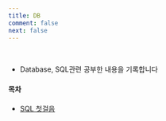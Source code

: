```yaml
---
title: DB
comment: false
next: false
---
```


<br/>

- Database, SQL관련 공부한 내용을 기록합니다

#### 목차

- [SQL 첫걸음](./SQL/sql.md)